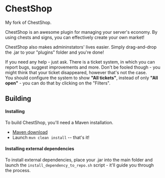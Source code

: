 ChestShop
================================

My fork of ChestShop.

ChestShop is an awesome plugin for managing your server's economy. 
By using chests and signs, you can effectively create your own market!

ChestShop also makes admininstators' lives easier. 
Simply drag-and-drop the .jar to your "plugins" folder and you're done! 

If you need any help - just ask. There is a ticket system, in which you can report bugs, suggest improvements and more.
Don't be fooled though - you might think that your ticket disappeared, however that's not the case.   
You should configure the system to show **"All tickets"**, instead of only **"All open"** - you can do that by clicking on the "Filters".


Building
--------------------------------

#### Installing

To build ChestShop, you'll need a Maven installation.
* [Maven download](http://maven.apache.org/download.cgi)
* Launch `mvn clean install` -- that's it!

#### Installing external dependencies

To install external dependencies, place your .jar into the main folder and launch the `install_dependency_to_repo.sh` script - it'll guide you through the process.
